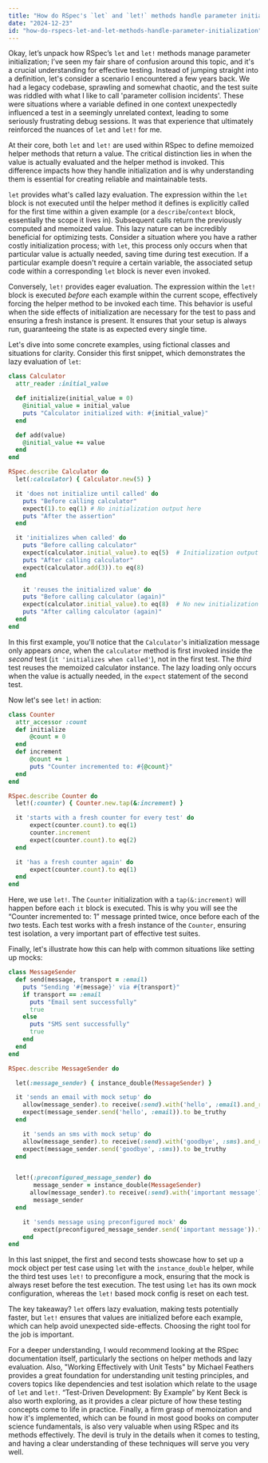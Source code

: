 ```yaml
---
title: "How do RSpec's `let` and `let!` methods handle parameter initialization?"
date: "2024-12-23"
id: "how-do-rspecs-let-and-let-methods-handle-parameter-initialization"
---
```


Okay, let’s unpack how RSpec’s `let` and `let!` methods manage parameter initialization; I’ve seen my fair share of confusion around this topic, and it's a crucial understanding for effective testing. Instead of jumping straight into a definition, let's consider a scenario I encountered a few years back. We had a legacy codebase, sprawling and somewhat chaotic, and the test suite was riddled with what I like to call 'parameter collision incidents'. These were situations where a variable defined in one context unexpectedly influenced a test in a seemingly unrelated context, leading to some seriously frustrating debug sessions. It was that experience that ultimately reinforced the nuances of `let` and `let!` for me.

At their core, both `let` and `let!` are used within RSpec to define memoized helper methods that return a value. The critical distinction lies in when the value is actually evaluated and the helper method is invoked. This difference impacts how they handle initialization and is why understanding them is essential for creating reliable and maintainable tests.

`let` provides what's called lazy evaluation. The expression within the `let` block is not executed until the helper method it defines is explicitly called for the first time within a given example (or a `describe`/`context` block, essentially the scope it lives in). Subsequent calls return the previously computed and memoized value. This lazy nature can be incredibly beneficial for optimizing tests. Consider a situation where you have a rather costly initialization process; with `let`, this process only occurs when that particular value is actually needed, saving time during test execution. If a particular example doesn't require a certain variable, the associated setup code within a corresponding `let` block is never even invoked.

Conversely, `let!` provides eager evaluation. The expression within the `let!` block is executed *before* each example within the current scope, effectively forcing the helper method to be invoked each time. This behavior is useful when the side effects of initialization are necessary for the test to pass and ensuring a fresh instance is present. It ensures that your setup is always run, guaranteeing the state is as expected every single time.

Let's dive into some concrete examples, using fictional classes and situations for clarity. Consider this first snippet, which demonstrates the lazy evaluation of `let`:

```ruby
class Calculator
  attr_reader :initial_value

  def initialize(initial_value = 0)
    @initial_value = initial_value
    puts "Calculator initialized with: #{initial_value}"
  end

  def add(value)
    @initial_value += value
  end
end

RSpec.describe Calculator do
  let(:calculator) { Calculator.new(5) }

  it 'does not initialize until called' do
    puts "Before calling calculator"
    expect(1).to eq(1) # No initialization output here
    puts "After the assertion"
  end

  it 'initializes when called' do
    puts "Before calling calculator"
    expect(calculator.initial_value).to eq(5)  # Initialization output here
    puts "After calling calculator"
    expect(calculator.add(3)).to eq(8)
  end

    it 'reuses the initialized value' do
    puts "Before calling calculator (again)"
    expect(calculator.initial_value).to eq(8)  # No new initialization here
    puts "After calling calculator (again)"
  end
end
```

In this first example, you'll notice that the `Calculator`'s initialization message only appears *once*, when the `calculator` method is first invoked inside the *second* test (`it 'initializes when called'`), not in the first test. The *third* test reuses the memoized calculator instance. The lazy loading only occurs when the value is actually needed, in the `expect` statement of the second test.

Now let's see `let!` in action:

```ruby
class Counter
  attr_accessor :count
  def initialize
      @count = 0
  end
  def increment
      @count += 1
      puts "Counter incremented to: #{@count}"
  end
end

RSpec.describe Counter do
  let!(:counter) { Counter.new.tap(&:increment) }

  it 'starts with a fresh counter for every test' do
      expect(counter.count).to eq(1)
      counter.increment
      expect(counter.count).to eq(2)
  end

  it 'has a fresh counter again' do
      expect(counter.count).to eq(1)
  end
end
```

Here, we use `let!`. The `Counter` initialization with a `tap(&:increment)` will happen before each `it` block is executed. This is why you will see the “Counter incremented to: 1” message printed twice, once before each of the *two* tests. Each test works with a fresh instance of the `Counter`, ensuring test isolation, a very important part of effective test suites.

Finally, let's illustrate how this can help with common situations like setting up mocks:

```ruby
class MessageSender
  def send(message, transport = :email)
    puts "Sending '#{message}' via #{transport}"
    if transport == :email
      puts "Email sent successfully"
      true
    else
      puts "SMS sent successfully"
      true
    end
  end
end

RSpec.describe MessageSender do

  let(:message_sender) { instance_double(MessageSender) }

  it 'sends an email with mock setup' do
    allow(message_sender).to receive(:send).with('hello', :email).and_return(true)
    expect(message_sender.send('hello', :email)).to be_truthy
  end

    it 'sends an sms with mock setup' do
    allow(message_sender).to receive(:send).with('goodbye', :sms).and_return(true)
    expect(message_sender.send('goodbye', :sms)).to be_truthy
  end


  let!(:preconfigured_message_sender) do
       message_sender = instance_double(MessageSender)
      allow(message_sender).to receive(:send).with('important message').and_return(true)
       message_sender
  end

    it 'sends message using preconfigured mock' do
       expect(preconfigured_message_sender.send('important message')).to be_truthy
    end
end

```

In this last snippet, the first and second tests showcase how to set up a mock object per test case using `let` with the `instance_double` helper, while the third test uses `let!` to preconfigure a mock, ensuring that the mock is always reset before the test execution. The test using `let` has its own mock configuration, whereas the `let!` based mock config is reset on each test.

The key takeaway? `let` offers lazy evaluation, making tests potentially faster, but `let!` ensures that values are initialized before each example, which can help avoid unexpected side-effects. Choosing the right tool for the job is important.

For a deeper understanding, I would recommend looking at the RSpec documentation itself, particularly the sections on helper methods and lazy evaluation. Also, "Working Effectively with Unit Tests" by Michael Feathers provides a great foundation for understanding unit testing principles, and covers topics like dependencies and test isolation which relate to the usage of `let` and `let!`. “Test-Driven Development: By Example” by Kent Beck is also worth exploring, as it provides a clear picture of how these testing concepts come to life in practice. Finally, a firm grasp of memoization and how it's implemented, which can be found in most good books on computer science fundamentals, is also very valuable when using RSpec and its methods effectively. The devil is truly in the details when it comes to testing, and having a clear understanding of these techniques will serve you very well.
